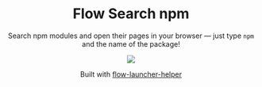 <h1 align="center">Flow Search npm</h1>

<p align="center">Search npm modules and open their pages in your browser — just type <code>npm</code> and the name of the package!</p>

<p align="center"><img src="https://ik.imagekit.io/698xlahbaqz/2022-08-01-20-33-19_Trim_J5xoh2zfd.gif?ik-sdk-version=javascript-1.4.3&updatedAt=1659397450274" /><p>

<p align="center">Built with <a href="https://github.com/gabrielcarloto/flow-launcher-helper">flow-launcher-helper</a></p>